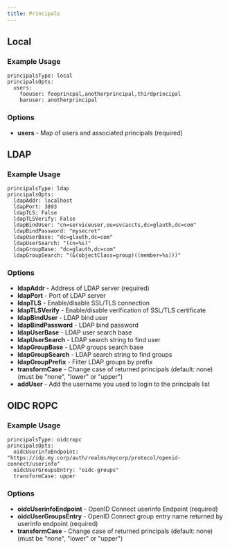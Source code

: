 ```yaml
---
title: Principals
---
```


## Local

### Example Usage

```
principalsType: local
principalsOpts:
  users:
    foouser: fooprincpal,anotherprincipal,thirdprincipal
    baruser: anotherprincipal
```

### Options

  * **users** - Map of users and associated principals (required)

## LDAP

### Example Usage

```
principalsType: ldap
principalsOpts:
  ldapAddr: localhost
  ldapPort: 3893
  ldapTLS: False
  ldapTLSVerify: False
  ldapBindUser: "cn=serviceuser,ou=svcaccts,dc=glauth,dc=com"
  ldapBindPassword: "mysecret" 
  ldapUserBase: "dc=glauth,dc=com"
  ldapUserSearch: "(cn=%s)"
  ldapGroupBase: "dc=glauth,dc=com"
  ldapGroupSearch: "(&(objectClass=group)((member=%s)))"
```

### Options

  * **ldapAddr** - Address of LDAP server (required)
  * **ldapPort** - Port of LDAP server
  * **ldapTLS** - Enable/disable SSL/TLS connection
  * **ldapTLSVerify** - Enable/disable verification of SSL/TLS certificate
  * **ldapBindUser** - LDAP bind user
  * **ldapBindPassword** - LDAP bind password
  * **ldapUserBase** - LDAP user search base
  * **ldapUserSearch** - LDAP search string to find user
  * **ldapGroupBase** - LDAP groups search base
  * **ldapGroupSearch** - LDAP search string to find groups
  * **ldapGroupPrefix** - Filter LDAP groups by prefix
  * **transformCase** - Change case of returned principals (default: none) (must be "none", "lower" or "upper")
  * **addUser** - Add the username you used to login to the principals list

## OIDC ROPC

### Example Usage

```
principalsType: oidcropc
principalsOpts:
  oidcUserinfoEndpoint: "https://idp.my.corp/auth/realms/mycorp/protocol/openid-connect/userinfo"
  oidcUserGroupsEntry: "oidc-groups"
  transformCase: upper
```

### Options

  * **oidcUserinfoEndpoint** - OpenID Connect userinfo Endpoint (required)
  * **oidcUserGroupsEntry** - OpenID Connect group entry name returned by userinfo endpoint (required)
  * **transformCase** - Change case of returned principals (default: none) (must be "none", "lower" or "upper")
